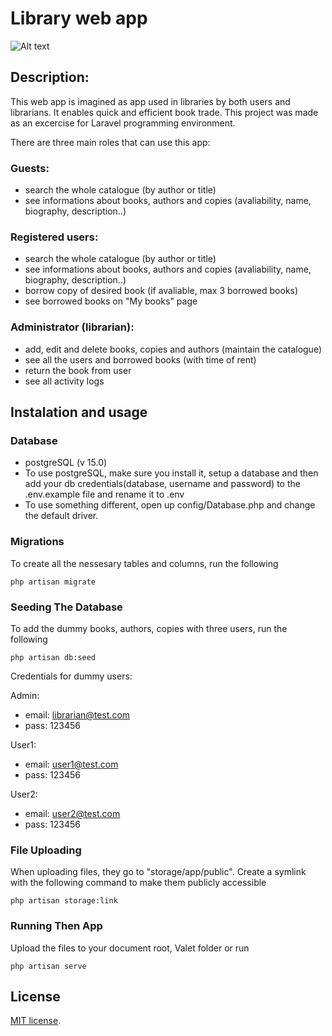 # Library web app

![Alt text](/public/images/APP1.gif)


## Description:

This web app is imagined as app used in libraries by both users and librarians. It enables quick and efficient book trade. This project was made as an excercise for Laravel programming environment.

There are three main roles that can use this app:

### Guests:
- search the whole catalogue (by author or title)
- see informations about books, authors and copies (avaliability, name, biography, description..)

### Registered users:
- search the whole catalogue (by author or title)
- see informations about books, authors and copies (avaliability, name, biography, description..)
- borrow copy of desired book (if avaliable, max 3 borrowed books)
- see borrowed books on "My books" page

### Administrator (librarian):
- add, edit and delete books, copies and authors (maintain the catalogue)
- see all the users and borrowed books (with time of rent)
- return the book from user
- see all activity logs


## Instalation and usage

### Database
- postgreSQL (v 15.0)
- To use postgreSQL, make sure you install it, setup a database and then add your db credentials(database, username and password) to the .env.example file and rename it to .env
- To use something different, open up config/Database.php and change the default driver.

### Migrations
To create all the nessesary tables and columns, run the following
```
php artisan migrate
```

### Seeding The Database
To add the dummy books, authors, copies with three users, run the following
```
php artisan db:seed
```
Credentials for dummy users:

Admin: 
- email: librarian@test.com
- pass: 123456

User1:
- email: user1@test.com
- pass: 123456

User2:
- email: user2@test.com
- pass: 123456

### File Uploading
When uploading files, they go to "storage/app/public". Create a symlink with the following command to make them publicly accessible
```
php artisan storage:link
```

### Running Then App
Upload the files to your document root, Valet folder or run 
```
php artisan serve
```

## License

[MIT license](https://opensource.org/licenses/MIT).
